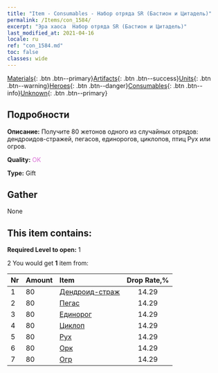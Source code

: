 ```yaml
---
title: "Item - Consumables - Набор отряда SR (Бастион и Цитадель)"
permalink: /Items/con_1584/
excerpt: "Эра хаоса  Набор отряда SR (Бастион и Цитадель)"
last_modified_at: 2021-04-16
locale: ru
ref: "con_1584.md"
toc: false
classes: wide
---
```

 [Materials](/ru/Items/){: .btn .btn--primary}[Artifacts](/ru/Items/Artifacts/){: .btn .btn--success}[Units](/ru/Items/Units/){: .btn .btn--warning}[Heroes](/ru/Items/Heroes/){: .btn .btn--danger}[Consumables](/ru/Items/Consumables/){: .btn .btn--info}[Unknown](/ru/Items/Unknown/){: .btn .btn--primary}

## Подробности
 **Описание:** Получите 80 жетонов одного из случайных отрядов: дендроидов-стражей, пегасов, единорогов, циклопов, птиц Рух или огров.

 **Quality:** <span style="color: #DA70D6">OK</span>

 **Type:** Gift

## Gather

  None

## This item contains:

 **Required Level to open:** 1

 2 You would get **1** item  from:

  | Nr | Amount |     Item    | Drop Rate,% |
  |:---|:-------|:------------|:---------:|
  | 1 | 80 | [Дендроид-страж](/ru/Items/unt_203/) | 14.29 | 
  | 2 | 80 | [Пегас](/ru/Items/unt_202/) | 14.29 | 
  | 3 | 80 | [Единорог](/ru/Items/unt_204/) | 14.29 | 
  | 4 | 80 | [Циклоп](/ru/Items/unt_222/) | 14.29 | 
  | 5 | 80 | [Рух](/ru/Items/unt_221/) | 14.29 | 
  | 6 | 80 | [Орк](/ru/Items/unt_219/) | 14.29 | 
  | 7 | 80 | [Огр](/ru/Items/unt_220/) | 14.29 | 
